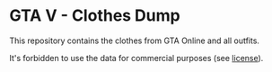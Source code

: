 # GTA V - Clothes Dump

This repository contains the clothes from GTA Online and all outfits.

It's forbidden to use the data for commercial purposes (see [license](LICENSE.md)).
